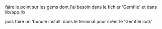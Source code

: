faire le point sur les gems dont j'ai besoin dans le fichier 'Gemfile' et dans lib/app.rb

puis faire un 'bundle install' dans le terminal pour créer le 'Gemfile lock'
